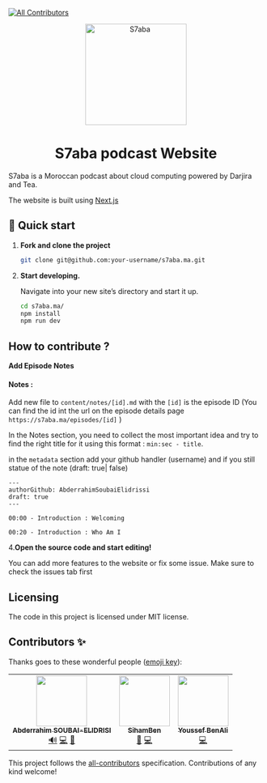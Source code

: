 <!-- ALL-CONTRIBUTORS-BADGE:START - Do not remove or modify this section -->
[![All Contributors](https://img.shields.io/badge/all_contributors-3-orange.svg?style=flat-square)](#contributors-)
<!-- ALL-CONTRIBUTORS-BADGE:END -->

<p align="center">
  <a href="https://www.s7aba.ma">
    <img alt="S7aba" src="https://raw.githubusercontent.com/AbderrahimSoubaiElidrissi/s7aba.ma/main/public/images/logo.png" width="200" />
  </a>
</p>
<h1 align="center">
  S7aba podcast Website
</h1>

S7aba is a Moroccan podcast about cloud computing powered by Darjira and Tea.

The website is built using [Next.js](http://nextjs.org)

## 🚀 Quick start

1.  **Fork and clone the project**

    ```sh
    git clone git@github.com:your-username/s7aba.ma.git
    ```

1.  **Start developing.**

    Navigate into your new site’s directory and start it up.

    ```sh
    cd s7aba.ma/
    npm install
    npm run dev
    ```

## How to contribute ?

**Add Episode Notes**

#### Notes :

Add new file to `content/notes/[id].md` with the `[id]` is the episode ID (You can find the id int the url on the episode details page `https://s7aba.ma/episodes/[id]` )

In the Notes section, you need to collect the most important idea and try to find the right title for it using this format : `min:sec - title`.

in the `metadata` section add your github handler (username) and if you still statue of the note (draft: true| false)

```
---
authorGithub: AbderrahimSoubaiElidrissi
draft: true
---

00:00 - Introduction : Welcoming

00:20 - Introduction : Who Am I

```

4.**Open the source code and start editing!**

You can add more features to the website or fix some issue. Make sure to check the issues tab first

## Licensing

The code in this project is licensed under MIT license.

## Contributors ✨

Thanks goes to these wonderful people ([emoji key](https://allcontributors.org/docs/en/emoji-key)):

<!-- ALL-CONTRIBUTORS-LIST:START - Do not remove or modify this section -->
<!-- prettier-ignore-start -->
<!-- markdownlint-disable -->
<table>
  <tr>
    <td align="center"><a href="https://soubai.me"><img src="https://avatars.githubusercontent.com/u/11523791?v=4?s=100" width="100px;" alt=""/><br /><sub><b>Abderrahim SOUBAI-ELIDRISI</b></sub></a><br /><a href="#audio-AbderrahimSoubaiElidrissi" title="Audio">🔊</a> <a href="https://github.com/AbderrahimSoubaiElidrissi/s7aba.ma/commits?author=AbderrahimSoubaiElidrissi" title="Code">💻</a> <a href="https://github.com/AbderrahimSoubaiElidrissi/s7aba.ma/pulls?q=is%3Apr+reviewed-by%3AAbderrahimSoubaiElidrissi" title="Reviewed Pull Requests">👀</a></td>
    <td align="center"><a href="https://github.com/SihamBen"><img src="https://avatars.githubusercontent.com/u/58236622?v=4?s=100" width="100px;" alt=""/><br /><sub><b>SihamBen</b></sub></a><br /><a href="#design-SihamBen" title="Design">🎨</a> <a href="https://github.com/AbderrahimSoubaiElidrissi/s7aba.ma/commits?author=SihamBen" title="Code">💻</a></td>
    <td align="center"><a href="http://ysfbenali.com"><img src="https://avatars.githubusercontent.com/u/26151852?v=4?s=100" width="100px;" alt=""/><br /><sub><b>Youssef BenAli</b></sub></a><br /><a href="https://github.com/AbderrahimSoubaiElidrissi/s7aba.ma/commits?author=ysfBenali" title="Code">💻</a></td>
  </tr>
</table>

<!-- markdownlint-restore -->
<!-- prettier-ignore-end -->

<!-- ALL-CONTRIBUTORS-LIST:END -->

This project follows the [all-contributors](https://github.com/all-contributors/all-contributors) specification. Contributions of any kind welcome!
